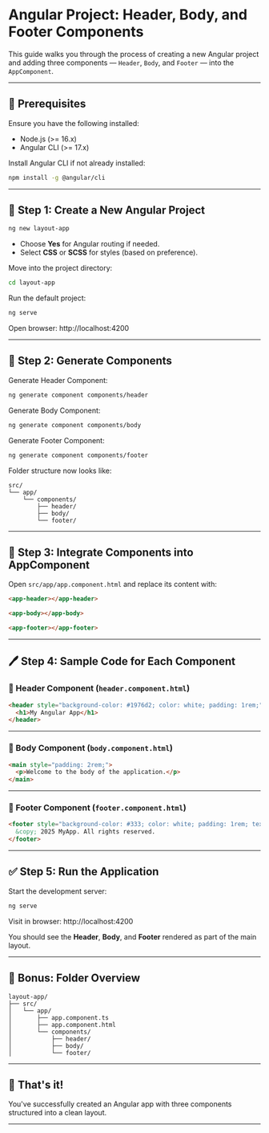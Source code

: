 # Angular Project: Header, Body, and Footer Components

This guide walks you through the process of creating a new Angular project and adding three components — `Header`, `Body`, and `Footer` — into the `AppComponent`.

---

## 🧰 Prerequisites

Ensure you have the following installed:

- Node.js (>= 16.x)
- Angular CLI (>= 17.x)

Install Angular CLI if not already installed:

```bash
npm install -g @angular/cli
```

---

## 🚀 Step 1: Create a New Angular Project

```bash
ng new layout-app
```

- Choose **Yes** for Angular routing if needed.
- Select **CSS** or **SCSS** for styles (based on preference).

Move into the project directory:

```bash
cd layout-app
```

Run the default project:

```bash
ng serve
```

Open browser: http://localhost:4200

---

## 🧱 Step 2: Generate Components

Generate Header Component:

```bash
ng generate component components/header
```

Generate Body Component:

```bash
ng generate component components/body
```

Generate Footer Component:

```bash
ng generate component components/footer
```

Folder structure now looks like:

```
src/
└── app/
    └── components/
        ├── header/
        ├── body/
        └── footer/
```

---

## 🧩 Step 3: Integrate Components into AppComponent

Open `src/app/app.component.html` and replace its content with:

```html
<app-header></app-header>

<app-body></app-body>

<app-footer></app-footer>
```

---

## 🖊️ Step 4: Sample Code for Each Component

### 🔹 Header Component (`header.component.html`)

```html
<header style="background-color: #1976d2; color: white; padding: 1rem;">
  <h1>My Angular App</h1>
</header>
```

---

### 🔹 Body Component (`body.component.html`)

```html
<main style="padding: 2rem;">
  <p>Welcome to the body of the application.</p>
</main>
```

---

### 🔹 Footer Component (`footer.component.html`)

```html
<footer style="background-color: #333; color: white; padding: 1rem; text-align: center;">
  &copy; 2025 MyApp. All rights reserved.
</footer>
```

---

## ✅ Step 5: Run the Application

Start the development server:

```bash
ng serve
```

Visit in browser: http://localhost:4200

You should see the **Header**, **Body**, and **Footer** rendered as part of the main layout.

---

## 📁 Bonus: Folder Overview

```
layout-app/
├── src/
│   └── app/
│       ├── app.component.ts
│       ├── app.component.html
│       └── components/
│           ├── header/
│           ├── body/
│           └── footer/
```

---

## 🎉 That's it!

You've successfully created an Angular app with three components structured into a clean layout.

---
